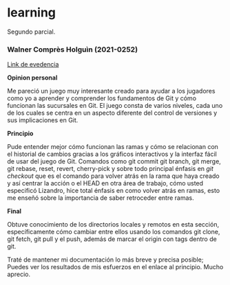 # learning
Segundo parcial.
### Walner Comprès Holguìn (2021-0252)


[Link de evedencia](https://miucateciedu-my.sharepoint.com/:b:/g/personal/20210252_miucateci_edu_do/EbRgRjSC5zJGmBRv6zumDU8BjMAa0PcWGcMDEh7i9ItuTw?e=PIVOuQ)

**Opinion personal**

Me pareció un juego muy interesante creado para ayudar a los jugadores como yo a aprender y comprender los fundamentos de Git y cómo funcionan las sucursales en Git. El juego consta de varios niveles, cada uno de los cuales se centra en un aspecto diferente del control de versiones y sus implicaciones en Git.

**Principio**

Pude entender mejor cómo funcionan las ramas y cómo se relacionan con el historial de cambios gracias a los gráficos interactivos y la interfaz fácil de usar del juego de Git. Comandos como git commit git branch, git merge, git rebase, reset, revert, cherry-pick y sobre todo principal énfasis en  *git checkout* que es el comando para volver atrás en la rama que haya creado y así centrar la acción o el HEAD en otra área de trabajo, cómo usted especificó Lizandro, hice total énfasis en como volver atrás en ramas, esto me enseñó sobre la importancia de saber retroceder entre ramas.

**Final**

Obtuve conocimiento de los directorios locales y remotos en esta sección, específicamente cómo cambiar entre ellos usando los comandos git clone, git fetch, git pull y el push,  además de marcar el origin con tags dentro de git.

Traté de mantener mi documentación lo más breve y precisa posible; Puedes ver los resultados de mis esfuerzos en el enlace al principio. Mucho aprecio.
